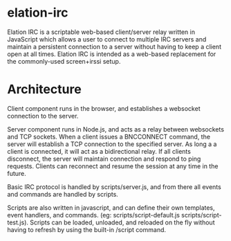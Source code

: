 elation-irc
===========

Elation IRC is a scriptable web-based client/server relay written in JavaScript which allows a user to connect to multiple IRC servers and maintain a persistent connection to a server without having to keep a client open at all times.  Elation IRC is intended as a web-based replacement for the commonly-used screen+irssi setup.

Architecture
============

Client component runs in the browser, and establishes a websocket connection to the server.

Server component runs in Node.js, and acts as a relay between websockets and TCP sockets.  When a client issues a BNCCONNECT command, the server will establish a TCP connection to the specified server.  As long a a client is connected, it will act as a bidirectional relay.  If all clients disconnect, the server will maintain connection and respond to ping requests.  Clients can reconnect and resume the session at any time in the future.

Basic IRC protocol is handled by scripts/server.js, and from there all events and commands are handled by scripts.

Scripts are also written in javascript, and can define their own templates, event handlers, and commands.  (eg: scripts/script-default.js scripts/script-test.js).  Scripts can be loaded, unloaded, and reloaded on the fly without having to refresh by using the built-in /script command.



